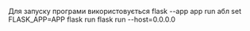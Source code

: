 Для запуску програми використовується 
flask --app app run
абл
set FLASK_APP=APP
flask run
flask run --host=0.0.0.0

[//]: # (!!!! В __init__ необхідно вставити :)
[//]: # (from learn import routes)